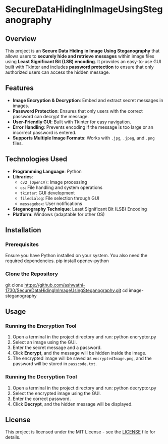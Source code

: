 # SecureDataHidingInImageUsingSteganography

## Overview
This project is an **Secure Data Hiding in Image Using Steganography** that allows users to **securely hide and retrieve messages** within image files using **Least Significant Bit (LSB) encoding**. It provides an easy-to-use GUI built with Tkinter and includes **password protection** to ensure that only authorized users can access the hidden message.

## Features
- **Image Encryption & Decryption**: Embed and extract secret messages in images.
- **Password Protection**: Ensures that only users with the correct password can decrypt the message.
- **User-Friendly GUI**: Built with Tkinter for easy navigation.
- **Error Handling**: Prevents encoding if the message is too large or an incorrect password is entered.
- **Supports Multiple Image Formats**: Works with `.jpg`, `.jpeg`, and `.png` files.

## Technologies Used
- **Programming Language**: Python
- **Libraries**:
  - `cv2 (OpenCV)`: Image processing
  - `os`: File handling and system operations
  - `tkinter`: GUI development
  - `filedialog`: File selection through GUI
  - `messagebox`: User notifications
- **Steganography Technique**: Least Significant Bit (LSB) Encoding
- **Platform**: Windows (adaptable for other OS)

## Installation
### Prerequisites
Ensure you have Python installed on your system. You also need the required dependencies.
pip install opencv-python

### Clone the Repository

git clone https://github.com/ashwathi-1730/SecureDataHidingInImageUsingSteganography.git
cd image-steganography

## Usage
### Running the Encryption Tool
1. Open a terminal in the project directory and run:
   python encryptor.py
2. Select an image using the GUI.
3. Enter the secret message and a password.
4. Click **Encrypt**, and the message will be hidden inside the image.
5. The encrypted image will be saved as `encryptedImage.png`, and the password will be stored in `passcode.txt`.

### Running the Decryption Tool
1. Open a terminal in the project directory and run:
   python decryptor.py
2. Select the encrypted image using the GUI.
3. Enter the correct password.
4. Click **Decrypt**, and the hidden message will be displayed.



## License
This project is licensed under the MIT License - see the [LICENSE](LICENSE) file for details.



